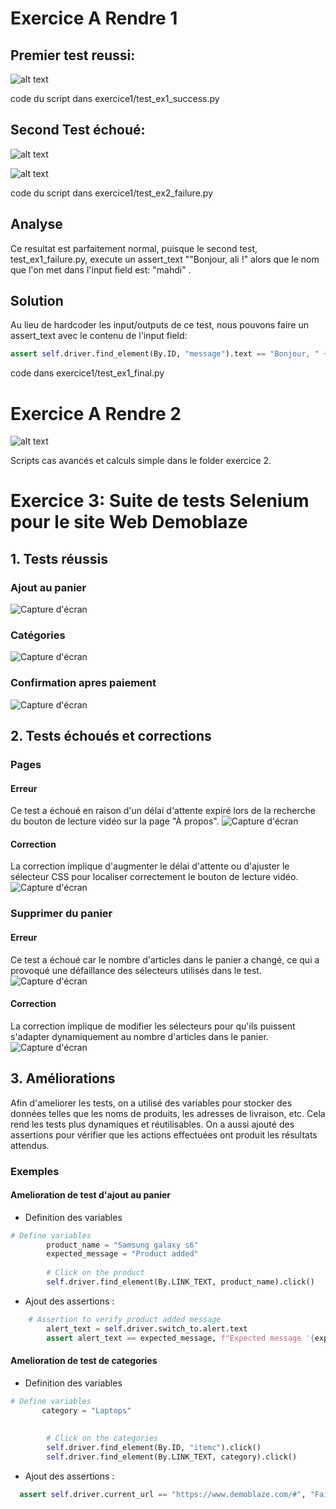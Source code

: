 # Exercice A Rendre 1

## Premier test reussi:

![alt text](image.png)

code du script dans exercice1/test_ex1_success.py

## Second Test échoué:

![alt text](image-1.png)

![alt text](image-2.png)

code du script dans exercice1/test_ex2_failure.py

## Analyse

Ce resultat est parfaitement normal, puisque le second test, test_ex1_failure.py, execute un assert_text ""Bonjour, ali !" alors que le nom que l'on 
met dans l'input field est: "mahdi" . 

## Solution

Au lieu de hardcoder les input/outputs de ce test, nous pouvons faire un assert_text avec le contenu de l'input field:

```python
assert self.driver.find_element(By.ID, "message").text == "Bonjour, " + self.driver.find_element(By.ID, "username").get_attribute("value") + " !"
```

code dans exercice1/test_ex1_final.py


# Exercice A Rendre 2

![alt text](image-3.png)

Scripts cas avancés et calculs simple dans le folder exercice 2. 
# Exercice 3: Suite de tests Selenium pour le site Web Demoblaze

## 1. Tests réussis

### Ajout au panier
![Capture d'écran](exercice3/Screenshots/Ajout_panier.png)

### Catégories
![Capture d'écran](exercice3/Screenshots/Categories.png)

### Confirmation apres paiement
![Capture d'écran](exercice3/Screenshots/Confirmatio_Succes.png)

## 2. Tests échoués et corrections

### Pages

#### Erreur
Ce test a échoué en raison d'un délai d'attente expiré lors de la recherche du bouton de lecture vidéo sur la page "À propos".
![Capture d'écran](exercice3/Screenshots/Pages_error_Video.png)
#### Correction
La correction implique d'augmenter le délai d'attente ou d'ajuster le sélecteur CSS pour localiser correctement le bouton de lecture vidéo.
![Capture d'écran](exercice3/Screenshots/Pages_succes.png)

### Supprimer du panier


#### Erreur
Ce test a échoué car le nombre d'articles dans le panier a changé, ce qui a provoqué une défaillance des sélecteurs utilisés dans le test.
![Capture d'écran](exercice3/Screenshots/Supprime_panier_echoue.png)
#### Correction
La correction implique de modifier les sélecteurs pour qu'ils puissent s'adapter dynamiquement au nombre d'articles dans le panier.
![Capture d'écran](exercice3/Screenshots/Panier_succes.png)
## 3. Améliorations


Afin d'ameliorer les tests, on a utilisé des variables pour stocker des données telles que les noms de produits, les adresses de livraison, etc. Cela rend les tests plus dynamiques et réutilisables.
On a aussi ajouté des assertions pour vérifier que les actions effectuées ont produit les résultats attendus. 
### Exemples
#### Amelioration de test d'ajout au panier 
- Definition des variables 
```python
# Define variables
        product_name = "Samsung galaxy s6"
        expected_message = "Product added"
        
        # Click on the product
        self.driver.find_element(By.LINK_TEXT, product_name).click()
```
- Ajout des assertions : 
```python
    # Assertion to verify product added message
        alert_text = self.driver.switch_to.alert.text
        assert alert_text == expected_message, f"Expected message '{expected_message}' not found. Actual message: {alert_text}"
```
#### Amelioration de test de categories
- Definition des variables 
```python
# Define variables
       category = "Laptops"
     
        
        # Click on the categories
        self.driver.find_element(By.ID, "itemc").click()
        self.driver.find_element(By.LINK_TEXT, category).click()
```
- Ajout des assertions : 
```python
  assert self.driver.current_url == "https://www.demoblaze.com/#", "Failed to navigate to  {category} category."
```


